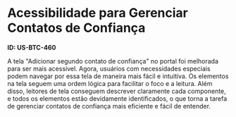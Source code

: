 # Acessibilidade para Gerenciar Contatos de Confiança

**ID: US-BTC-460**

A tela "Adicionar segundo contato de confiança" no portal foi melhorada para ser mais acessível. Agora, usuários com necessidades especiais podem navegar por essa tela de maneira mais fácil e intuitiva. Os elementos na tela seguem uma ordem lógica para facilitar o foco e a leitura. Além disso, leitores de tela conseguem descrever claramente cada componente, e todos os elementos estão devidamente identificados, o que torna a tarefa de gerenciar contatos de confiança mais eficiente e fácil de entender.